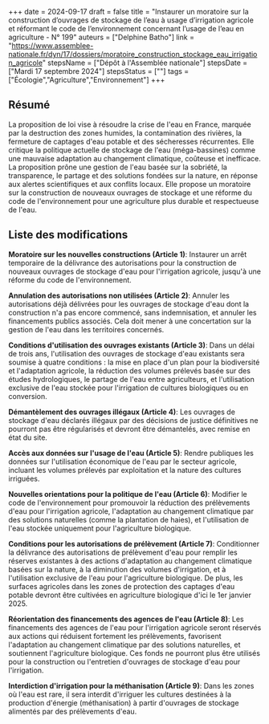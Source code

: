 +++
date = 2024-09-17
draft = false
title = "Instaurer un moratoire sur la construction d’ouvrages de stockage de l’eau à usage d’irrigation agricole et réformant le code de l’environnement concernant l’usage de l’eau en agriculture - N° 199"
auteurs = ["Delphine Batho"]
link = "https://www.assemblee-nationale.fr/dyn/17/dossiers/moratoire_construction_stockage_eau_irrigation_agricole"
stepsName = ["Dépôt à l'Assemblée nationale"]
stepsDate = ["Mardi 17 septembre 2024"]
stepsStatus = [""]
tags = ["Écologie","Agriculture","Environnement"]
+++

## Résumé

La proposition de loi vise à résoudre la crise de l'eau en France, marquée par la destruction des zones humides, la contamination des rivières, la fermeture de captages d'eau potable et des sécheresses récurrentes. Elle critique la politique actuelle de stockage de l'eau (méga-bassines) comme une mauvaise adaptation au changement climatique, coûteuse et inefficace. La proposition prône une gestion de l'eau basée sur la sobriété, la transparence, le partage et des solutions fondées sur la nature, en réponse aux alertes scientifiques et aux conflits locaux. Elle propose un moratoire sur la construction de nouveaux ouvrages de stockage et une réforme du code de l'environnement pour une agriculture plus durable et respectueuse de l'eau.

## Liste des modifications

**Moratoire sur les nouvelles constructions (Article 1)**: Instaurer un arrêt temporaire de la délivrance des autorisations pour la construction de nouveaux ouvrages de stockage d'eau pour l'irrigation agricole, jusqu'à une réforme du code de l'environnement.

**Annulation des autorisations non utilisées (Article 2)**: Annuler les autorisations déjà délivrées pour les ouvrages de stockage d'eau dont la construction n'a pas encore commencé, sans indemnisation, et annuler les financements publics associés. Cela doit mener à une concertation sur la gestion de l'eau dans les territoires concernés.

**Conditions d'utilisation des ouvrages existants (Article 3)**: Dans un délai de trois ans, l'utilisation des ouvrages de stockage d'eau existants sera soumise à quatre conditions : la mise en place d'un plan pour la biodiversité et l'adaptation agricole, la réduction des volumes prélevés basée sur des études hydrologiques, le partage de l'eau entre agriculteurs, et l'utilisation exclusive de l'eau stockée pour l'irrigation de cultures biologiques ou en conversion.

**Démantèlement des ouvrages illégaux (Article 4)**: Les ouvrages de stockage d'eau déclarés illégaux par des décisions de justice définitives ne pourront pas être régularisés et devront être démantelés, avec remise en état du site.

**Accès aux données sur l'usage de l'eau (Article 5)**: Rendre publiques les données sur l'utilisation économique de l'eau par le secteur agricole, incluant les volumes prélevés par exploitation et la nature des cultures irriguées.

**Nouvelles orientations pour la politique de l'eau (Article 6)**: Modifier le code de l'environnement pour promouvoir la réduction des prélèvements d'eau pour l'irrigation agricole, l'adaptation au changement climatique par des solutions naturelles (comme la plantation de haies), et l'utilisation de l'eau stockée uniquement pour l'agriculture biologique.

**Conditions pour les autorisations de prélèvement (Article 7)**: Conditionner la délivrance des autorisations de prélèvement d'eau pour remplir les réserves existantes à des actions d'adaptation au changement climatique basées sur la nature, à la diminution des volumes d'irrigation, et à l'utilisation exclusive de l'eau pour l'agriculture biologique. De plus, les surfaces agricoles dans les zones de protection des captages d'eau potable devront être cultivées en agriculture biologique d'ici le 1er janvier 2025.

**Réorientation des financements des agences de l'eau (Article 8)**: Les financements des agences de l'eau pour l'irrigation agricole seront réservés aux actions qui réduisent fortement les prélèvements, favorisent l'adaptation au changement climatique par des solutions naturelles, et soutiennent l'agriculture biologique. Ces fonds ne pourront plus être utilisés pour la construction ou l'entretien d'ouvrages de stockage d'eau pour l'irrigation.

**Interdiction d'irrigation pour la méthanisation (Article 9)**: Dans les zones où l'eau est rare, il sera interdit d'irriguer les cultures destinées à la production d'énergie (méthanisation) à partir d'ouvrages de stockage alimentés par des prélèvements d'eau.
